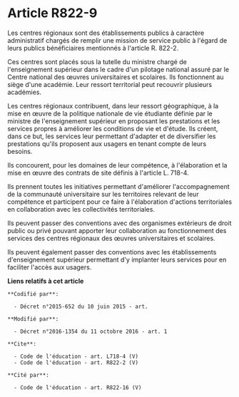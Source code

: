 # Article R822-9

Les centres régionaux sont des établissements publics à caractère administratif chargés de remplir une mission de service
public à l'égard de leurs publics bénéficiaires mentionnés à l'article R. 822-2. 

Ces centres sont placés sous la tutelle du ministre chargé de l'enseignement supérieur dans le cadre d'un pilotage national
assuré par le Centre national des œuvres universitaires et scolaires. Ils fonctionnent au siège d'une académie. Leur ressort
territorial peut recouvrir plusieurs académies. 

Les centres régionaux contribuent, dans leur ressort géographique, à la mise en œuvre de la politique nationale de vie
étudiante définie par le ministre de l'enseignement supérieur en proposant les prestations et les services propres à
améliorer les conditions de vie et d'étude. Ils créent, dans ce but, les services leur permettant d'adapter et de diversifier
les prestations qu'ils proposent aux usagers en tenant compte de leurs besoins. 

Ils concourent, pour les domaines de leur compétence, à l'élaboration et la mise en œuvre des contrats de site définis à
l'article L. 718-4. 

Ils prennent toutes les initiatives permettant d'améliorer l'accompagnement de la communauté universitaire sur les
territoires relevant de leur compétence et participent pour ce faire à l'élaboration d'actions territoriales en collaboration
avec les collectivités territoriales. 

Ils peuvent passer des conventions avec des organismes extérieurs de droit public ou privé pouvant apporter leur
collaboration au fonctionnement des services des centres régionaux des œuvres universitaires et scolaires. 

Ils peuvent également passer des conventions avec les établissements d'enseignement supérieur permettant d'y implanter leurs
services pour en faciliter l'accès aux usagers.

**Liens relatifs à cet article**

	**Codifié par**:

	  - Décret n°2015-652 du 10 juin 2015 - art.

	**Modifié par**:

	  - Décret n°2016-1354 du 11 octobre 2016 - art. 1

	**Cite**:

	  - Code de l'éducation - art. L718-4 (V)
	  - Code de l'éducation - art. R822-2 (V)

	**Cité par**:

	  - Code de l'éducation - art. R822-16 (V)
